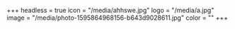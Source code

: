 +++
headless = true
icon = "/media/ahhswe.jpg"
logo = "/media/a.jpg"
image = "/media/photo-1595864968156-b643d9028611.jpg"
color = ""
+++
